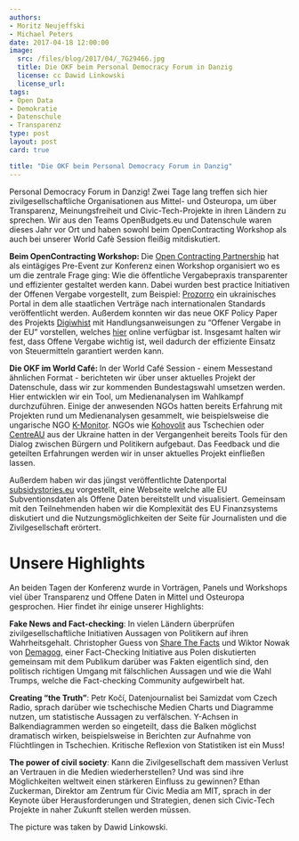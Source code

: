 ```yaml
---
authors:
- Moritz Neujeffski
- Michael Peters
date: 2017-04-18 12:00:00
image:
  src: /files/blog/2017/04/_7G29466.jpg
  title: Die OKF beim Personal Democracy Forum in Danzig
  license: cc Dawid Linkowski
  license_url:
tags:
- Open Data
- Demokratie
- Datenschule
- Transparenz
type: post
layout: post
card: true

title: "Die OKF beim Personal Democracy Forum in Danzig"
---
```

Personal Democracy Forum in Danzig! Zwei Tage lang treffen sich hier zivilgesellschaftliche Organisationen aus Mittel- und Osteuropa, um über Transparenz, Meinungsfreiheit und Civic-Tech-Projekte in ihren Ländern zu sprechen. Wir aus den Teams OpenBudgets.eu und Datenschule waren dieses Jahr vor Ort und haben sowohl beim OpenContracting Workshop als auch bei unserer World Cafè Session fleißig mitdiskutiert.

<b> Beim OpenContracting Workshop: </b>
Die [Open Contracting Partnership](http://www.open-contracting.org/) hat als eintägiges Pre-Event zur Konferenz einen Workshop organisiert wo es um die zentrale Frage ging: Wie die öffentliche Vergabepraxis transparenter und effizienter gestaltet werden kann. Dabei wurden best practice Initiativen der Offenen Vergabe vorgestellt, zum Beispiel: [Prozorro](http://www.open-contracting.org/why-open-contracting/showcase-projects/ukraine/) ein ukrainisches Portal in dem alle staatlichen Verträge nach internationalen Standards veröffentlicht werden. Außerdem konnten wir das neue OKF Policy Paper des Projekts [Digiwhist](http://digiwhist.eu/) mit Handlungsanweisungen zu “Offener Vergabe in der EU” vorstellen, welches [hier](https://opentender.eu/blog/2017-03-towards-more-transparency/) online verfügbar ist. Insgesamt halten wir fest, dass Offene Vergabe wichtig ist, weil dadurch der effiziente Einsatz von Steuermitteln garantiert werden kann.  

<b> Die OKF im World Café: </b>
In der World Café Session - einem Messestand ähnlichen Format - berichteten wir über unser aktuelles Projekt der Datenschule, dass wir zur kommenden Bundestagswahl umsetzen werden. Hier entwicklen wir ein Tool, um Medienanalysen im Wahlkampf durchzuführen. Einige der anwesenden NGOs hatten bereits Erfahrung mit Projekten rund um Medienanalysen gesammelt, wie beispielsweise die ungarische NGO [K-Monitor](http://k-monitor.hu/fooldal). NGOs wie [Kohovolit](http://kohovolit.eu/) aus Tschechien oder [CentreAU](https://www.centreau.ulaval.ca/no_cache/accueil/) aus der Ukraine hatten in der Vergangenheit bereits Tools für den Dialog zwischen Bürgern und Politikern aufgebaut. Das Feedback und die geteilten Erfahrungen werden wir in unser aktuelles Projekt einfließen lassen. 

Außerdem haben wir das jüngst veröffentlichte Datenportal [subsidystories.eu](http://subsidystories.eu/) vorgestellt, eine Webseite welche alle EU Subventionsdaten als Offene Daten bereitstellt und visualisiert. Gemeinsam mit den Teilnehmenden haben wir die Komplexität des EU Finanzsystems diskutiert und die Nutzungsmöglichkeiten der Seite für Journalisten und die Zivilgesellschaft erörtert. 

<h1> Unsere Highlights </h1>

An beiden Tagen der Konferenz wurde in Vorträgen, Panels und Workshops viel über Transparenz und Offene Daten in Mittel und Osteuropa gesprochen. Hier findet ihr einige unserer Highlights: 

<b> Fake News and Fact-checking</b>: In vielen Ländern überprüfen zivilgesellschaftliche Initiativen Aussagen von Politikern auf ihren Wahrheitsgehalt. Christopher Guess von [Share The Facts](http://www.sharethefacts.org/) und Wiktor Nowak von [Demagog](http://demagog.org.pl/), einer Fact-Checking Initiative aus Polen diskutierten gemeinsam mit dem Publikum darüber was Fakten eigentlich sind, den politisch richtigen Umgang mit fälschlichen Aussagen und wie die Wahl Trumps, welche die Fact-checking Community aufgewirbelt hat.

<b> Creating “the Truth”</b>: Petr Kočí, Datenjournalist bei Samizdat vom Czech Radio, sprach darüber wie tschechische Medien Charts und Diagramme nutzen, um statistische Aussagen zu verfälschen. Y-Achsen in Balkendiagrammen werden so eingeteilt, dass die Balken möglichst dramatisch wirken, beispielsweise in Berichten zur Aufnahme von Flüchtlingen in Tschechien. Kritische Reflexion von Statistiken ist ein Muss!

<b> The power of civil society</b>: Kann die Zivilgesellschaft dem massiven Verlust an Vertrauen in die Medien wiederherstellen? Und was sind ihre Möglichkeiten weltweit einen stärkeren Einfluss zu gewinnen? Ethan Zuckerman, Direktor am Zentrum für Civic Media am MIT, sprach in der Keynote über Herausforderungen und Strategien, denen sich Civic-Tech Projekte in naher Zukunft stellen werden müssen. 

The picture was taken by Dawid Linkowski. 





